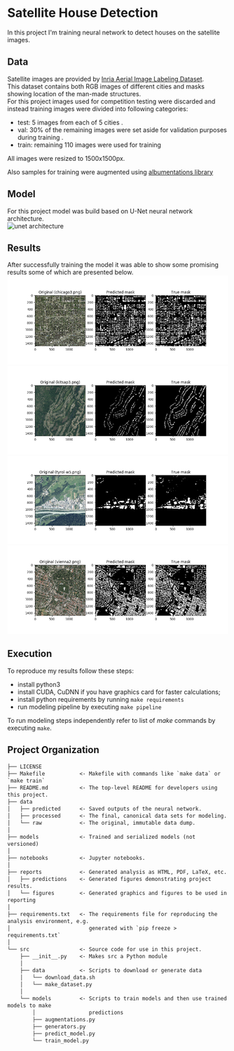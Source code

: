 Satellite House Detection
==============================

In this project I'm training neural network to detect houses on the satellite images. 

## Data
Satellite images are provided by [Inria Aerial Image Labeling Dataset](https://project.inria.fr/aerialimagelabeling/).  
This dataset contains both RGB images of different cities and masks showing location of the man-made structures.  
For this project images used for competition testing were discarded and instead training images were divided into following categories:  
 - test: 5 images from each of 5 cities . 
 - val: 30% of the remaining images were set aside for validation purposes during training . 
 - train: remaining 110 images were used for training  
 
All images were resized to 1500x1500px.

Also samples for training were augmented using [albumentations library](https://github.com/albumentations-team/albumentations)

## Model
For this project model was build based on U-Net neural network architecture.  
![unet architecture](https://miro.medium.com/max/1555/1*lvXoKMHoPJMKpKK7keZMEA.png)

## Results
After successfully training the model it was able to show some promising results some of which are presented below.  
![chicago3](reports/predictions/chicago3.png)  
![chicago3](reports/predictions/kitsap3.png)  
![chicago3](reports/predictions/tyrol-w5.png)  
![chicago3](reports/predictions/vienna2.png)  

## Execution
To reproduce my results follow these steps:  
 - install python3
 - install CUDA, CuDNN if you have graphics card for faster calculations;
 - install python requirements by running `make requirements`
 - run modeling pipeline by executing `make pipeline`
 
 To run modeling steps independently refer to list of _make_ commands by executing `make`.

## Project Organization

    ├── LICENSE
    ├── Makefile           <- Makefile with commands like `make data` or `make train`
    ├── README.md          <- The top-level README for developers using this project.
    ├── data
    │   ├── predicted      <- Saved outputs of the neural network.
    │   ├── processed      <- The final, canonical data sets for modeling.
    │   └── raw            <- The original, immutable data dump.
    │
    ├── models             <- Trained and serialized models (not versioned)
    │
    ├── notebooks          <- Jupyter notebooks.
    │
    ├── reports            <- Generated analysis as HTML, PDF, LaTeX, etc.
    │   ├── predictions    <- Generated figures demonstrating project results.
    │   └── figures        <- Generated graphics and figures to be used in reporting
    │
    ├── requirements.txt   <- The requirements file for reproducing the analysis environment, e.g.
    │                         generated with `pip freeze > requirements.txt`
    │
    └── src                <- Source code for use in this project.
        ├── __init__.py    <- Makes src a Python module
        │
        ├── data           <- Scripts to download or generate data
        │   └── download_data.sh
        │   └── make_dataset.py
        │
        └── models         <- Scripts to train models and then use trained models to make
            │                 predictions
            ├── augmentations.py
            ├── generators.py
            ├── predict_model.py
            └── train_model.py

